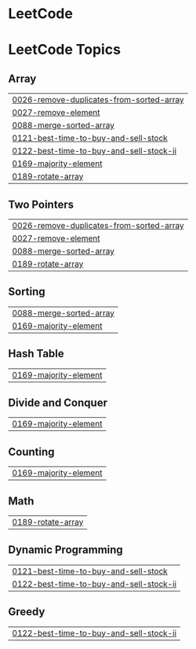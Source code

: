 # LeetCode
<!---LeetCode Topics Start-->
# LeetCode Topics
## Array
|  |
| ------- |
| [0026-remove-duplicates-from-sorted-array](https://github.com/GabrielTrevisoliRodrigues/LeetCode/tree/master/0026-remove-duplicates-from-sorted-array) |
| [0027-remove-element](https://github.com/GabrielTrevisoliRodrigues/LeetCode/tree/master/0027-remove-element) |
| [0088-merge-sorted-array](https://github.com/GabrielTrevisoliRodrigues/LeetCode/tree/master/0088-merge-sorted-array) |
| [0121-best-time-to-buy-and-sell-stock](https://github.com/GabrielTrevisoliRodrigues/LeetCode/tree/master/0121-best-time-to-buy-and-sell-stock) |
| [0122-best-time-to-buy-and-sell-stock-ii](https://github.com/GabrielTrevisoliRodrigues/LeetCode/tree/master/0122-best-time-to-buy-and-sell-stock-ii) |
| [0169-majority-element](https://github.com/GabrielTrevisoliRodrigues/LeetCode/tree/master/0169-majority-element) |
| [0189-rotate-array](https://github.com/GabrielTrevisoliRodrigues/LeetCode/tree/master/0189-rotate-array) |
## Two Pointers
|  |
| ------- |
| [0026-remove-duplicates-from-sorted-array](https://github.com/GabrielTrevisoliRodrigues/LeetCode/tree/master/0026-remove-duplicates-from-sorted-array) |
| [0027-remove-element](https://github.com/GabrielTrevisoliRodrigues/LeetCode/tree/master/0027-remove-element) |
| [0088-merge-sorted-array](https://github.com/GabrielTrevisoliRodrigues/LeetCode/tree/master/0088-merge-sorted-array) |
| [0189-rotate-array](https://github.com/GabrielTrevisoliRodrigues/LeetCode/tree/master/0189-rotate-array) |
## Sorting
|  |
| ------- |
| [0088-merge-sorted-array](https://github.com/GabrielTrevisoliRodrigues/LeetCode/tree/master/0088-merge-sorted-array) |
| [0169-majority-element](https://github.com/GabrielTrevisoliRodrigues/LeetCode/tree/master/0169-majority-element) |
## Hash Table
|  |
| ------- |
| [0169-majority-element](https://github.com/GabrielTrevisoliRodrigues/LeetCode/tree/master/0169-majority-element) |
## Divide and Conquer
|  |
| ------- |
| [0169-majority-element](https://github.com/GabrielTrevisoliRodrigues/LeetCode/tree/master/0169-majority-element) |
## Counting
|  |
| ------- |
| [0169-majority-element](https://github.com/GabrielTrevisoliRodrigues/LeetCode/tree/master/0169-majority-element) |
## Math
|  |
| ------- |
| [0189-rotate-array](https://github.com/GabrielTrevisoliRodrigues/LeetCode/tree/master/0189-rotate-array) |
## Dynamic Programming
|  |
| ------- |
| [0121-best-time-to-buy-and-sell-stock](https://github.com/GabrielTrevisoliRodrigues/LeetCode/tree/master/0121-best-time-to-buy-and-sell-stock) |
| [0122-best-time-to-buy-and-sell-stock-ii](https://github.com/GabrielTrevisoliRodrigues/LeetCode/tree/master/0122-best-time-to-buy-and-sell-stock-ii) |
## Greedy
|  |
| ------- |
| [0122-best-time-to-buy-and-sell-stock-ii](https://github.com/GabrielTrevisoliRodrigues/LeetCode/tree/master/0122-best-time-to-buy-and-sell-stock-ii) |
<!---LeetCode Topics End-->